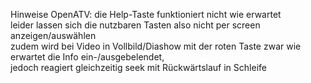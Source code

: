 Hinweise OpenATV: 
die Help-Taste funktioniert nicht wie erwartet</br> leider lassen sich die nutzbaren Tasten also nicht per screen anzeigen/auswählen</br>zudem wird bei Video in Vollbild/Diashow mit der roten Taste zwar wie erwartet die Info ein-/ausgebelendet,</br>jedoch reagiert gleichzeitig seek mit Rückwärtslauf in Schleife 

